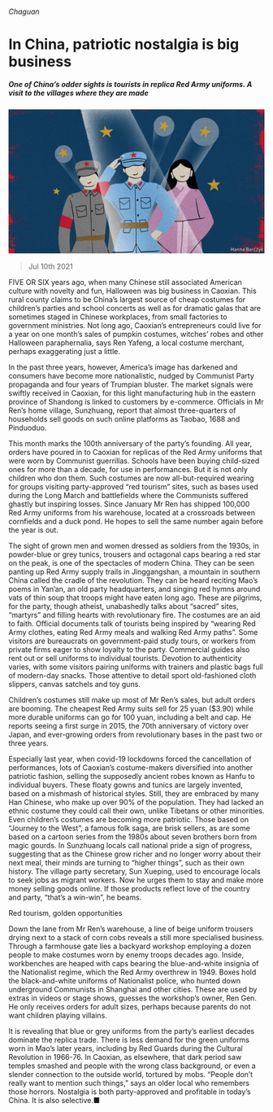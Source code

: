 ###### Chaguan

# In China, patriotic nostalgia is big business 

##### One of China’s odder sights is tourists in replica Red Army uniforms. A visit to the villages where they are made 

![image](images/20210710_CND000_0.jpg) 

> Jul 10th 2021 

FIVE OR SIX years ago, when many Chinese still associated American culture with novelty and fun, Halloween was big business in Caoxian. This rural county claims to be China’s largest source of cheap costumes for children’s parties and school concerts as well as for dramatic galas that are sometimes staged in Chinese workplaces, from small factories to government ministries. Not long ago, Caoxian’s entrepreneurs could live for a year on one month’s sales of pumpkin costumes, witches’ robes and other Halloween paraphernalia, says Ren Yafeng, a local costume merchant, perhaps exaggerating just a little.

In the past three years, however, America’s image has darkened and consumers have become more nationalistic, nudged by Communist Party propaganda and four years of Trumpian bluster. The market signals were swiftly received in Caoxian, for this light manufacturing hub in the eastern province of Shandong is linked to customers by e-commerce. Officials in Mr Ren’s home village, Sunzhuang, report that almost three-quarters of households sell goods on such online platforms as Taobao, 1688 and Pinduoduo.


This month marks the 100th anniversary of the party’s founding. All year, orders have poured in to Caoxian for replicas of the Red Army uniforms that were worn by Communist guerrillas. Schools have been buying child-sized ones for more than a decade, for use in performances. But it is not only children who don them. Such costumes are now all-but-required wearing for groups visiting party-approved “red tourism” sites, such as bases used during the Long March and battlefields where the Communists suffered ghastly but inspiring losses. Since January Mr Ren has shipped 100,000 Red Army uniforms from his warehouse, located at a crossroads between cornfields and a duck pond. He hopes to sell the same number again before the year is out.

The sight of grown men and women dressed as soldiers from the 1930s, in powder-blue or grey tunics, trousers and octagonal caps bearing a red star on the peak, is one of the spectacles of modern China. They can be seen panting up Red Army supply trails in Jinggangshan, a mountain in southern China called the cradle of the revolution. They can be heard reciting Mao’s poems in Yan’an, an old party headquarters, and singing red hymns around vats of thin soup that troops might have eaten long ago. These are pilgrims, for the party, though atheist, unabashedly talks about “sacred” sites, “martyrs” and filling hearts with revolutionary fire. The costumes are an aid to faith. Official documents talk of tourists being inspired by “wearing Red Army clothes, eating Red Army meals and walking Red Army paths”. Some visitors are bureaucrats on government-paid study tours, or workers from private firms eager to show loyalty to the party. Commercial guides also rent out or sell uniforms to individual tourists. Devotion to authenticity varies, with some visitors pairing uniforms with trainers and plastic bags full of modern-day snacks. Those attentive to detail sport old-fashioned cloth slippers, canvas satchels and toy guns.

Children’s costumes still make up most of Mr Ren’s sales, but adult orders are booming. The cheapest Red Army suits sell for 25 yuan ($3.90) while more durable uniforms can go for 100 yuan, including a belt and cap. He reports seeing a first surge in 2015, the 70th anniversary of victory over Japan, and ever-growing orders from revolutionary bases in the past two or three years.

Especially last year, when covid-19 lockdowns forced the cancellation of performances, lots of Caoxian’s costume-makers diversified into another patriotic fashion, selling the supposedly ancient robes known as Hanfu to individual buyers. These floaty gowns and tunics are largely invented, based on a mishmash of historical styles. Still, they are embraced by many Han Chinese, who make up over 90% of the population. They had lacked an ethnic costume they could call their own, unlike Tibetans or other minorities. Even children’s costumes are becoming more patriotic. Those based on “Journey to the West”, a famous folk saga, are brisk sellers, as are some based on a cartoon series from the 1980s about seven brothers born from magic gourds. In Sunzhuang locals call national pride a sign of progress, suggesting that as the Chinese grow richer and no longer worry about their next meal, their minds are turning to “higher things”, such as their own history. The village party secretary, Sun Xueping, used to encourage locals to seek jobs as migrant workers. Now he urges them to stay and make more money selling goods online. If those products reflect love of the country and party, “that’s a win-win”, he beams.

Red tourism, golden opportunities

Down the lane from Mr Ren’s warehouse, a line of beige uniform trousers drying next to a stack of corn cobs reveals a still more specialised business. Through a farmhouse gate lies a backyard workshop employing a dozen people to make costumes worn by enemy troops decades ago. Inside, workbenches are heaped with caps bearing the blue-and-white insignia of the Nationalist regime, which the Red Army overthrew in 1949. Boxes hold the black-and-white uniforms of Nationalist police, who hunted down underground Communists in Shanghai and other cities. These are used by extras in videos or stage shows, guesses the workshop’s owner, Ren Gen. He only receives orders for adult sizes, perhaps because parents do not want children playing villains.

It is revealing that blue or grey uniforms from the party’s earliest decades dominate the replica trade. There is less demand for the green uniforms worn in Mao’s later years, including by Red Guards during the Cultural Revolution in 1966-76. In Caoxian, as elsewhere, that dark period saw temples smashed and people with the wrong class background, or even a slender connection to the outside world, tortured by mobs. “People don’t really want to mention such things,” says an older local who remembers those horrors. Nostalgia is both party-approved and profitable in today’s China. It is also selective.■

